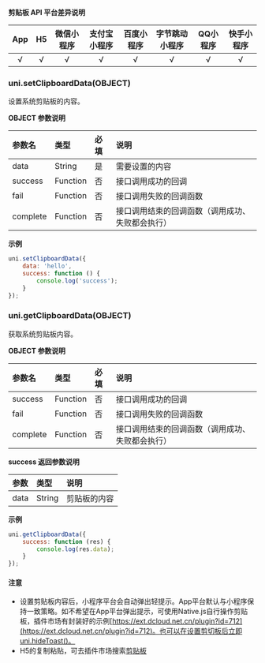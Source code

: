 **剪贴板 API 平台差异说明**

|App|H5|微信小程序|支付宝小程序|百度小程序|字节跳动小程序|QQ小程序|快手小程序|
|:-:|:-:|:-:|:-:|:-:|:-:|:-:|:-:|
|√|√|√|√|√|√|√|√|
### uni.setClipboardData(OBJECT)
设置系统剪贴板的内容。

**OBJECT 参数说明**

|参数名|类型|必填|说明|
|:-|:-|:-|:-|
|data|String|是|需要设置的内容|
|success|Function|否|接口调用成功的回调|
|fail|Function|否|接口调用失败的回调函数|
|complete|Function|否|接口调用结束的回调函数（调用成功、失败都会执行）|

**示例**

```javascript
uni.setClipboardData({
	data: 'hello',
	success: function () {
		console.log('success');
	}
});
```

### uni.getClipboardData(OBJECT)
获取系统剪贴板内容。

**OBJECT 参数说明**

|参数名|类型|必填|说明|
|:-|:-|:-|:-|
|success|Function|否|接口调用成功的回调|
|fail|Function|否|接口调用失败的回调函数|
|complete|Function|否|接口调用结束的回调函数（调用成功、失败都会执行）|

**success 返回参数说明**

|参数|类型|说明|
|:-|:-|:-|
|data|String|剪贴板的内容|

**示例**

```javascript
uni.getClipboardData({
	success: function (res) {
		console.log(res.data);
	}
});
```

#### **注意**

- 设置剪贴板内容后，小程序平台会自动弹出轻提示。App平台默认与小程序保持一致策略。如不希望在App平台弹出提示，可使用Native.js自行操作剪贴板，插件市场有封装好的示例[https://ext.dcloud.net.cn/plugin?id=712](https://ext.dcloud.net.cn/plugin?id=712)。也可以在设置剪切板后立即uni.hideToast()。
- H5的复制粘贴，可去插件市场搜索[剪贴板](https://ext.dcloud.net.cn/search?q=%E5%89%AA%E8%B4%B4%E6%9D%BF)
